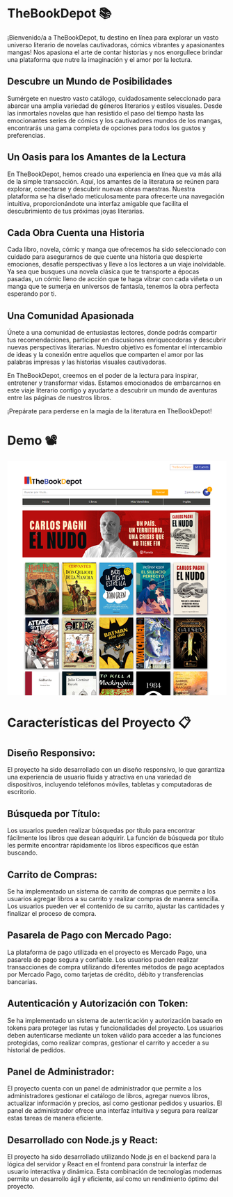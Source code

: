 
# TheBookDepot 📚

¡Bienvenido/a a TheBookDepot, tu destino en línea para explorar un vasto universo literario de novelas cautivadoras, cómics vibrantes y apasionantes mangas! Nos apasiona el arte de contar historias y nos enorgullece brindar una plataforma que nutre la imaginación y el amor por la lectura.

## Descubre un Mundo de Posibilidades
Sumérgete en nuestro vasto catálogo, cuidadosamente seleccionado para abarcar una amplia variedad de géneros literarios y estilos visuales. Desde las inmortales novelas que han resistido el paso del tiempo hasta las emocionantes series de cómics y los cautivadores mundos de los mangas, encontrarás una gama completa de opciones para todos los gustos y preferencias.

## Un Oasis para los Amantes de la Lectura
En TheBookDepot, hemos creado una experiencia en línea que va más allá de la simple transacción. Aquí, los amantes de la literatura se reúnen para explorar, conectarse y descubrir nuevas obras maestras. Nuestra plataforma se ha diseñado meticulosamente para ofrecerte una navegación intuitiva, proporcionándote una interfaz amigable que facilita el descubrimiento de tus próximas joyas literarias.

## Cada Obra Cuenta una Historia
Cada libro, novela, cómic y manga que ofrecemos ha sido seleccionado con cuidado para asegurarnos de que cuente una historia que despierte emociones, desafíe perspectivas y lleve a los lectores a un viaje inolvidable. Ya sea que busques una novela clásica que te transporte a épocas pasadas, un cómic lleno de acción que te haga vibrar con cada viñeta o un manga que te sumerja en universos de fantasía, tenemos la obra perfecta esperando por ti.

## Una Comunidad Apasionada
Únete a una comunidad de entusiastas lectores, donde podrás compartir tus recomendaciones, participar en discusiones enriquecedoras y descubrir nuevas perspectivas literarias. Nuestro objetivo es fomentar el intercambio de ideas y la conexión entre aquellos que comparten el amor por las palabras impresas y las historias visuales cautivadoras.

En TheBookDepot, creemos en el poder de la lectura para inspirar, entretener y transformar vidas. Estamos emocionados de embarcarnos en este viaje literario contigo y ayudarte a descubrir un mundo de aventuras entre las páginas de nuestros libros.

¡Prepárate para perderse en la magia de la literatura en TheBookDepot!

# Demo 📽️

![](./frontend/public/img/readme/Home.png)

# Características del Proyecto 📋

## Diseño Responsivo:
El proyecto ha sido desarrollado con un diseño responsivo, lo que garantiza una experiencia de usuario fluida y atractiva en una variedad de dispositivos, incluyendo teléfonos móviles, tabletas y computadoras de escritorio.

## Búsqueda por Título:
Los usuarios pueden realizar búsquedas por título para encontrar fácilmente los libros que desean adquirir. La función de búsqueda por título les permite encontrar rápidamente los libros específicos que están buscando.

## Carrito de Compras:
Se ha implementado un sistema de carrito de compras que permite a los usuarios agregar libros a su carrito y realizar compras de manera sencilla. Los usuarios pueden ver el contenido de su carrito, ajustar las cantidades y finalizar el proceso de compra.

## Pasarela de Pago con Mercado Pago:
La plataforma de pago utilizada en el proyecto es Mercado Pago, una pasarela de pago segura y confiable. Los usuarios pueden realizar transacciones de compra utilizando diferentes métodos de pago aceptados por Mercado Pago, como tarjetas de crédito, débito y transferencias bancarias.

## Autenticación y Autorización con Token:
Se ha implementado un sistema de autenticación y autorización basado en tokens para proteger las rutas y funcionalidades del proyecto. Los usuarios deben autenticarse mediante un token válido para acceder a las funciones protegidas, como realizar compras, gestionar el carrito y acceder a su historial de pedidos.

## Panel de Administrador:
El proyecto cuenta con un panel de administrador que permite a los administradores gestionar el catálogo de libros, agregar nuevos libros, actualizar información y precios, así como gestionar pedidos y usuarios. El panel de administrador ofrece una interfaz intuitiva y segura para realizar estas tareas de manera eficiente.

## Desarrollado con Node.js y React:
El proyecto ha sido desarrollado utilizando Node.js en el backend para la lógica del servidor y React en el frontend para construir la interfaz de usuario interactiva y dinámica. Esta combinación de tecnologías modernas permite un desarrollo ágil y eficiente, así como un rendimiento óptimo del proyecto.